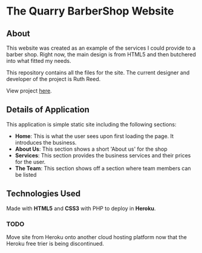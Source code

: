 # The Quarry BarberShop Website

## About
This website was created as an example of the services I could provide to a barber shop. Right now, the main design is from HTML5 and then butchered into what fitted my needs.

This repository contains all the files for the site. The current designer and developer of the project is Ruth Reed.

View project [here](https://thequarrybarbershop.herokuapp.com/).

## Details of Application
This application is simple static site including the following sections:
- **Home**: This is what the user sees upon first loading the page. It introduces the business.
- **About Us**: This section shows a short 'About us' for the shop
- **Services**: This section provides the business services and their prices for the user.
- **The Team**: This section shows off a section where team members can be listed

## Technologies Used
Made with **HTML5** and **CSS3** with PHP to deploy in **Heroku**.

### TODO
Move site from Heroku onto another cloud hosting platform now that the Heroku free trier is being discontinued. 

